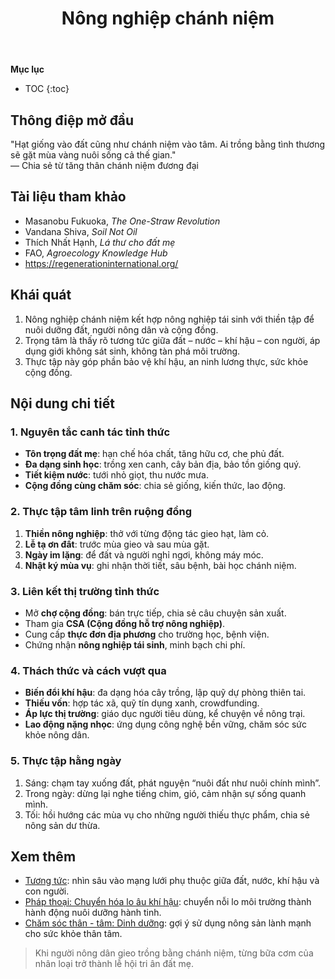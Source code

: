 ﻿---
title: Nông nghiệp chánh niệm
---

**Mục lục**

- TOC
{:toc}

## Thông điệp mở đầu

"Hạt giống vào đất cũng như chánh niệm vào tâm. Ai trồng bằng tình thương sẽ gặt mùa vàng nuôi sống cả thế gian."  
— Chia sẻ từ tăng thân chánh niệm đương đại

## Tài liệu tham khảo

- Masanobu Fukuoka, *The One-Straw Revolution*
- Vandana Shiva, *Soil Not Oil*
- Thích Nhất Hạnh, *Lá thư cho đất mẹ*
- FAO, *Agroecology Knowledge Hub*
- <https://regenerationinternational.org/>

## Khái quát

1. Nông nghiệp chánh niệm kết hợp nông nghiệp tái sinh với thiền tập để nuôi dưỡng đất, người nông dân và cộng đồng.
2. Trọng tâm là thấy rõ tương tức giữa đất – nước – khí hậu – con người, áp dụng giới không sát sinh, không tàn phá môi trường.
3. Thực tập này góp phần bảo vệ khí hậu, an ninh lương thực, sức khỏe cộng đồng.

## Nội dung chi tiết

### 1. Nguyên tắc canh tác tỉnh thức

- **Tôn trọng đất mẹ**: hạn chế hóa chất, tăng hữu cơ, che phủ đất.
- **Đa dạng sinh học**: trồng xen canh, cây bản địa, bảo tồn giống quý.
- **Tiết kiệm nước**: tưới nhỏ giọt, thu nước mưa.
- **Cộng đồng cùng chăm sóc**: chia sẻ giống, kiến thức, lao động.

### 2. Thực tập tâm linh trên ruộng đồng

1. **Thiền nông nghiệp**: thở với từng động tác gieo hạt, làm cỏ.
2. **Lễ tạ ơn đất**: trước mùa gieo và sau mùa gặt.
3. **Ngày im lặng**: để đất và người nghỉ ngơi, không máy móc.
4. **Nhật ký mùa vụ**: ghi nhận thời tiết, sâu bệnh, bài học chánh niệm.

### 3. Liên kết thị trường tỉnh thức

- Mở **chợ cộng đồng**: bán trực tiếp, chia sẻ câu chuyện sản xuất.
- Tham gia **CSA (Cộng đồng hỗ trợ nông nghiệp)**.
- Cung cấp **thực đơn địa phương** cho trường học, bệnh viện.
- Chứng nhận **nông nghiệp tái sinh**, minh bạch chi phí.

### 4. Thách thức và cách vượt qua

- **Biến đổi khí hậu**: đa dạng hóa cây trồng, lập quỹ dự phòng thiên tai.
- **Thiếu vốn**: hợp tác xã, quỹ tín dụng xanh, crowdfunding.
- **Áp lực thị trường**: giáo dục người tiêu dùng, kể chuyện về nông trại.
- **Lao động nặng nhọc**: ứng dụng công nghệ bền vững, chăm sóc sức khỏe nông dân.

### 5. Thực tập hằng ngày

1. Sáng: chạm tay xuống đất, phát nguyện “nuôi đất như nuôi chính mình”.
2. Trong ngày: dừng lại nghe tiếng chim, gió, cảm nhận sự sống quanh mình.
3. Tối: hồi hướng các mùa vụ cho những người thiếu thực phẩm, chia sẻ nông sản dư thừa.

## Xem thêm

- [Tương tức](../khai_niem/tuong_tuc.md): nhìn sâu vào mạng lưới phụ thuộc giữa đất, nước, khí hậu và con người.
- [Pháp thoại: Chuyển hóa lo âu khí hậu](chuyen_hoa_lo_au_khi_hau.md): chuyển nỗi lo môi trường thành hành động nuôi dưỡng hành tinh.
- [Chăm sóc thân - tâm: Dinh dưỡng](../cham_soc_than_tam/cham_soc_than_dinh_duong.md): gợi ý sử dụng nông sản lành mạnh cho sức khỏe thân tâm.

> Khi người nông dân gieo trồng bằng chánh niệm, từng bữa cơm của nhân loại trở thành lễ hội tri ân đất mẹ.
